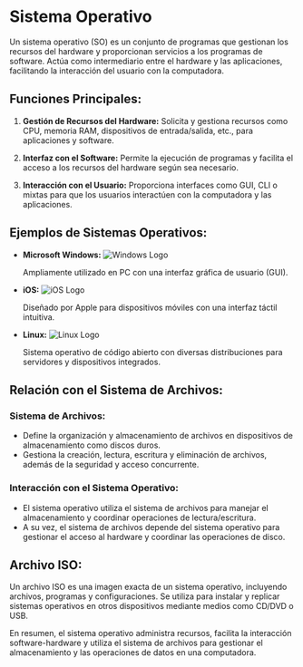 # Sistema Operativo

Un sistema operativo (SO) es un conjunto de programas que gestionan los recursos del hardware y proporcionan servicios a los programas de software. Actúa como intermediario entre el hardware y las aplicaciones, facilitando la interacción del usuario con la computadora.

## Funciones Principales:

1. **Gestión de Recursos del Hardware:** Solicita y gestiona recursos como CPU, memoria RAM, dispositivos de entrada/salida, etc., para aplicaciones y software.

2. **Interfaz con el Software:** Permite la ejecución de programas y facilita el acceso a los recursos del hardware según sea necesario.

3. **Interacción con el Usuario:** Proporciona interfaces como GUI, CLI o mixtas para que los usuarios interactúen con la computadora y las aplicaciones.

## Ejemplos de Sistemas Operativos:

- **Microsoft Windows:**
  ![Windows Logo](https://es.wikipedia.org/wiki/Windows_8#/media/Archivo:Windows_logo_-_2012.svg)
  
  Ampliamente utilizado en PC con una interfaz gráfica de usuario (GUI).

- **iOS:**
  ![iOS Logo](https://upload.wikimedia.org/wikipedia/commons/thumb/f/fa/Apple_logo_black.svg/180px-Apple_logo_black.svg.png)
  
  Diseñado por Apple para dispositivos móviles con una interfaz táctil intuitiva.

- **Linux:**
  ![Linux Logo](https://upload.wikimedia.org/wikipedia/commons/thumb/3/35/Tux.svg/180px-Tux.svg.png)
  
  Sistema operativo de código abierto con diversas distribuciones para servidores y dispositivos integrados.

## Relación con el Sistema de Archivos:

### Sistema de Archivos:

- Define la organización y almacenamiento de archivos en dispositivos de almacenamiento como discos duros.
- Gestiona la creación, lectura, escritura y eliminación de archivos, además de la seguridad y acceso concurrente.

### Interacción con el Sistema Operativo:

- El sistema operativo utiliza el sistema de archivos para manejar el almacenamiento y coordinar operaciones de lectura/escritura.
- A su vez, el sistema de archivos depende del sistema operativo para gestionar el acceso al hardware y coordinar las operaciones de disco.

## Archivo ISO:

Un archivo ISO es una imagen exacta de un sistema operativo, incluyendo archivos, programas y configuraciones. Se utiliza para instalar y replicar sistemas operativos en otros dispositivos mediante medios como CD/DVD o USB.

En resumen, el sistema operativo administra recursos, facilita la interacción software-hardware y utiliza el sistema de archivos para gestionar el almacenamiento y las operaciones de datos en una computadora.


